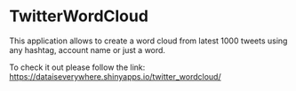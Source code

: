 # TwitterWordCloud

This application allows to create a word cloud from latest 1000 tweets using any hashtag, account name or just a word.

To check it out please follow the link: https://dataiseverywhere.shinyapps.io/twitter_wordcloud/

